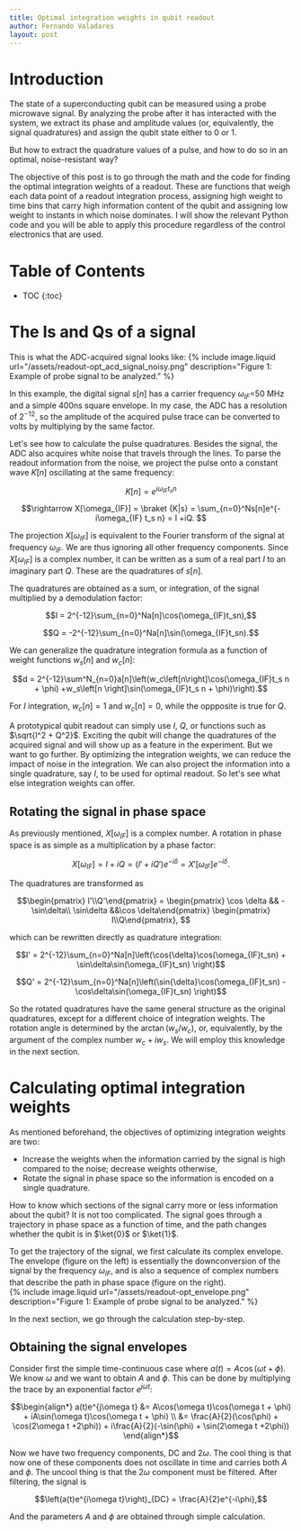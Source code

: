 ```yaml
---
title: Optimal integration weights in qubit readout
author: Fernando Valadares
layout: post
---
```


# Introduction

The state of a superconducting qubit can be measured using a probe microwave signal. By analyzing the probe after it has interacted with the system, we extract its phase and amplitude values (or, equivalently, the signal quadratures) and assign the qubit state either to 0 or 1.

But how to extract the quadrature values of a pulse, and how to do so in an optimal, noise-resistant way? 

The objective of this post is to go through the math and the code for finding the optimal integration weights of a readout. These are functions that weigh each data point of a readout integration process, assigning high weight to time bins that carry high information content of the qubit and assigning low weight to instants in which noise dominates. I will show the relevant Python code and you will be able to apply this procedure regardless of the control electronics that are used.

# Table of Contents
* TOC
{:toc}


# The Is and Qs of a signal


This is what the ADC-acquired signal looks like:
{% include image.liquid url="/assets/readout-opt_acd_signal_noisy.png" description="Figure 1: Example of probe signal to be analyzed." %}

In this example, the digital signal $s[n]$ has a carrier frequency $\omega_{IF} =$50 MHz and a simple 400ns square envelope. In my case, the ADC has a resolution of $2^{-12}$, so the amplitude of the acquired pulse trace can be converted to volts by multiplying by the same factor. 

Let's see how to calculate the pulse quadratures. Besides the signal, the ADC also acquires white noise that travels through the lines. To parse the readout information from the noise, we project the pulse onto a constant wave $K[n]$ oscillating at the same frequency:

$$K[n] = e^{i\omega_{IF} t_s n}$$

$$\rightarrow X[\omega_{IF}] = \braket {K|s} = \sum_{n=0}^Ns[n]e^{-i\omega_{IF} t_s n} = I +iQ. $$

The projection $X[\omega_{IF}]$ is equivalent to the Fourier transform of the signal at frequency $\omega_{IF}$. We are thus ignoring all other frequency components. Since $X[\omega_{IF}]$ is a complex number, it can be written as a sum of a real part $I$ to an imaginary part $Q$. These are the quadratures of $s[n]$.

The quadratures are obtained as a sum, or integration, of the signal multiplied by a demodulation factor:

$$I = 2^{-12}\sum_{n=0}^Na[n]\cos(\omega_{IF}t_sn),$$

$$Q = -2^{-12}\sum_{n=0}^Na[n]\sin(\omega_{IF}t_sn).$$

We can generalize the quadrature integration formula as a function of weight functions $w_s[n]$ and $w_c[n]$:

$$d = 2^{-12}\sum^N_{n=0}a[n]\left(w_c\left[n\right]\cos(\omega_{IF}t_s n + \phi) +w_s\left[n \right]\sin(\omega_{IF}t_s n + \phi)\right).$$

For $I$ integration, $w_c[n] = 1$ and $w_c[n]=0$, while the oppposite is true for $Q$.

A prototypical qubit readout can simply use $I$, $Q$, or functions such as $\sqrt{I^2 + Q^2}$. Exciting the qubit will change the quadratures of the acquired signal and will show up as a feature in the experiment. But we want to go further. By optimizing the integration weights, we can reduce the impact of noise in the integration. We can also project the information into a single quadrature, say $I$, to be used for optimal readout. So let's see what else integration weights can offer.

## Rotating the signal in phase space

As previously mentioned, $X[\omega_{IF}]$ is a complex number. A rotation in phase space is as simple as a multiplication by a phase factor:

$$X[\omega_{IF}] = I+iQ = (I'+iQ')e^{-i\delta} = X'[\omega_{IF}]e^{-i\delta}.$$

The quadratures are transformed as

$$\begin{pmatrix} I'\\Q'\end{pmatrix} = \begin{pmatrix} \cos \delta && -\sin\delta\\ \sin\delta &&\cos \delta\end{pmatrix} \begin{pmatrix} I\\Q\end{pmatrix}, $$

which can be rewritten directly as quadrature integration:

$$I' = 2^{-12}\sum_{n=0}^Na[n]\left(\cos{\delta}\cos(\omega_{IF}t_sn) + \sin\delta\sin(\omega_{IF}t_sn) \right)$$ 

$$Q' = 2^{-12}\sum_{n=0}^Na[n]\left(\sin{\delta}\cos(\omega_{IF}t_sn) - \cos\delta\sin(\omega_{IF}t_sn) \right)$$

So the rotated quadratures have the same general structure as the original quadratures, except for a different choice of integration weights. The rotation angle is determined by the $\arctan(w_s/w_c)$, or, equivalently, by the argument of the complex number $w_c + iw_s$. We will employ this knowledge in the next section.

# Calculating optimal integration weights

As mentioned beforehand, the objectives of optimizing integration weights are two:
- Increase the weights when the information carried by the signal is high compared to the noise; decrease weights otherwise,
- Rotate the signal in phase space so the information is encoded on a single quadrature.

How to know which sections of the signal carry more or less information about the qubit? It is not too complicated. The signal goes through a trajectory in phase space as a function of time, and the path changes whether the qubit is in $\ket{0}$ or $\ket{1}$. 

To get the trajectory of the signal, we first calculate its complex envelope. The envelope (figure on the left) is essentially the downconversion of the signal by the frequency $\omega_{IF}$, and is also a sequence of complex numbers that describe the path in phase space (figure on the right).    
{% include image.liquid url="/assets/readout-opt_envelope.png" description="Figure 1: Example of probe signal to be analyzed." %}

In the next section, we go through the calculation step-by-step.

## Obtaining the signal envelopes

Consider first the simple time-continuous case where $a(t) = A\cos(\omega t+ \phi)$. We know $\omega$ and we want to obtain $A$ and $\phi$. This can be done by multiplying the trace by an exponential factor $e^{j\omega t}$:

$$\begin{align*}
a(t)e^{j\omega t} 
&= A\cos(\omega t)\cos(\omega t + \phi) + iA\sin(\omega t)\cos(\omega t + \phi) \\
&= \frac{A}{2}(\cos(\phi) + \cos(2\omega t +2\phi)) + i\frac{A}{2}(-\sin(\phi) + \sin(2\omega t +2\phi))
\end{align*}$$

Now we have two frequency components, DC and $2\omega$. The cool thing is that now one of these components does not oscillate in time and carries both $A$ and $\phi.$ The uncool thing is that the $2\omega$ component must be filtered. After filtering, the signal is

$$\left(a(t)e^{i\omega t}\right)_{DC} = \frac{A}{2}e^{-i\phi},$$

And the parameters $A$ and $\phi$ are obtained through simple calculation.



